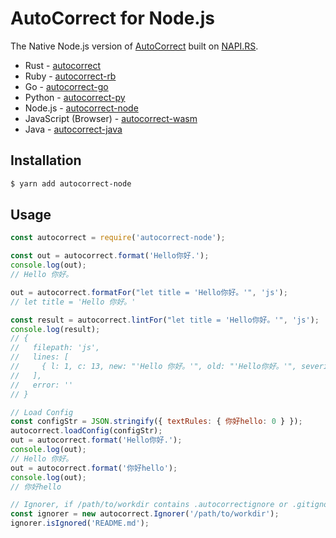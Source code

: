 # AutoCorrect for Node.js

The Native Node.js version of [AutoCorrect](https://github.com/huacnlee/autocorrect) built on [NAPI.RS](https://napi.rs).

- Rust - [autocorrect](https://github.com/huacnlee/autocorrect)
- Ruby - [autocorrect-rb](https://github.com/huacnlee/autocorrect/tree/main/autocorrect-rb)
- Go - [autocorrect-go](https://github.com/longbridgeapp/autocorrect)
- Python - [autocorrect-py](https://github.com/huacnlee/autocorrect/tree/main/autocorrect-py)
- Node.js - [autocorrect-node](https://github.com/huacnlee/autocorrect/tree/main/autocorrect-node)
- JavaScript (Browser) - [autocorrect-wasm](https://github.com/huacnlee/autocorrect/tree/main/autocorrect-wasm)
- Java - [autocorrect-java](https://github.com/huacnlee/autocorrect/tree/main/autocorrect-java)

## Installation

```bash
$ yarn add autocorrect-node
```

## Usage

```js
const autocorrect = require('autocorrect-node');

const out = autocorrect.format('Hello你好.');
console.log(out);
// Hello 你好。

out = autocorrect.formatFor("let title = 'Hello你好。'", 'js');
// let title = 'Hello 你好。'

const result = autocorrect.lintFor("let title = 'Hello你好。'", 'js');
console.log(result);
// {
//   filepath: 'js',
//   lines: [
//     { l: 1, c: 13, new: "'Hello 你好。'", old: "'Hello你好。'", severity: 1 }
//   ],
//   error: ''
// }

// Load Config
const configStr = JSON.stringify({ textRules: { 你好hello: 0 } });
autocorrect.loadConfig(configStr);
out = autocorrect.format('Hello你好.');
console.log(out);
// Hello 你好。
out = autocorrect.format('你好hello');
console.log(out);
// 你好hello

// Ignorer, if /path/to/workdir contains .autocorrectignore or .gitignore
const ignorer = new autocorrect.Ignorer('/path/to/workdir');
ignorer.isIgnored('README.md');
```
